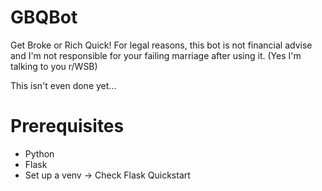 # GBQBot
Get Broke or Rich Quick! For legal reasons, this bot is not financial advise and I'm not responsible for your failing marriage after using it. (Yes I'm talking to you r/WSB)

This isn't even done yet...

# Prerequisites
- Python
- Flask
- Set up a venv -> Check Flask Quickstart
